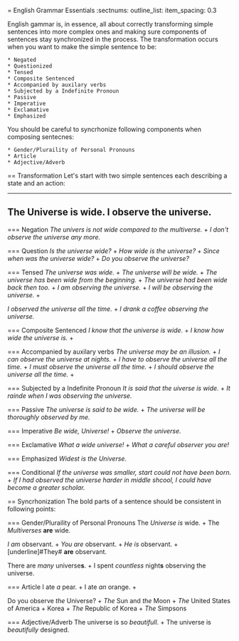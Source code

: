 = English Grammar Essentials
:sectnums:
outline_list:
 item_spacing: 0.3

English gammar is, in essence, all about correctly transforming simple sentences into more complex ones and making sure components of sentences stay synchronized in the process.
The transformation occurs when you want to make the simple sentence to be:

    * Negated
    * Questionized
    * Tensed
    * Composite Sentenced
    * Accompanied by auxilary verbs
    * Subjected by a Indefinite Pronoun
    * Passive
    * Imperative
    * Exclamative
    * Emphasized
    
You should be careful to syncrhonize following components when composing sentecnes:

    * Gender/Pluraility of Personal Pronouns
    * Article
    * Adjective/Adverb 


== Transformation
Let's start with two simple sentences each describing a state and an action:

----
 The Universe is wide.
 I observe the universe.
----

=== Negation
_The univers is not wide compared to the multiverse._ +
_I don't observe the universe any more._

=== Question
_Is the universe wide?_ +
_How wide is the universe?_ +
_Since when was the universe wide?_ +
_Do you observe the universe?_

=== Tensed
_The universe was wide._ +
_The universe will be wide._ +
_The universe has been wide from the beginning._ +
_The universe had been wide back then too._ +
_I am observing the universe._ +
_I will be observing the universe._ +

_I observed the universe all the time._ +
_I drank a coffee observing the universe._

=== Composite Sentenced
_I know that the universe is wide._ +
_I know how wide the universe is._ +

=== Accompanied by auxilary verbs
_The universe may be an illusion._ +
_I can observe the universe at nights._ +
_I have to observe the universe all the time._ +
_I must observe the universe all the time._ +
_I should observe the universe all the time._ +

=== Subjected by a Indefinite Pronoun
_It is said that the uiverse is wide._ +
_It rainde when I was observing the universe._

=== Passive
_The universe is said to be wide._ +
_The universe will be thoroughly observed by me._

=== Imperative
_Be wide, Universe!_ +
_Observe the universe._

=== Exclamative
_What a wide universe!_ +
_What a careful observer you are!_

=== Emphasized
_Widest is the Universe._

=== Conditional
_If the universe was smaller, start could not have been born._ +
_If I had observed the universe harder in middle shcool, I could have become a greater scholar._


== Syncrhonization
The bold parts of a sentence should be consistent in following points:

=== Gender/Pluraility of Personal Pronouns
The *Universe* *is* wide. +
The *Multiverses* **are** wide. 

*I* *am* observant. +
*You* *are* observant. +
*He* *is* observant. +
[underline]#They# **are** observant.

There are *many* universe**s**. +
I spent *countless* night**s** observing the universe.

=== Article
I ate *a* pear. +
I ate *an* orange. +

Do you observe *the* Universe? +
*The* Sun and *the* Moon +
*The* United States of America +
Korea +
*The* Republic of Korea +
*The* Simpsons

=== Adjective/Adverb 
The universe is so *beautifull*. +
The universe is *beautifully* designed.
